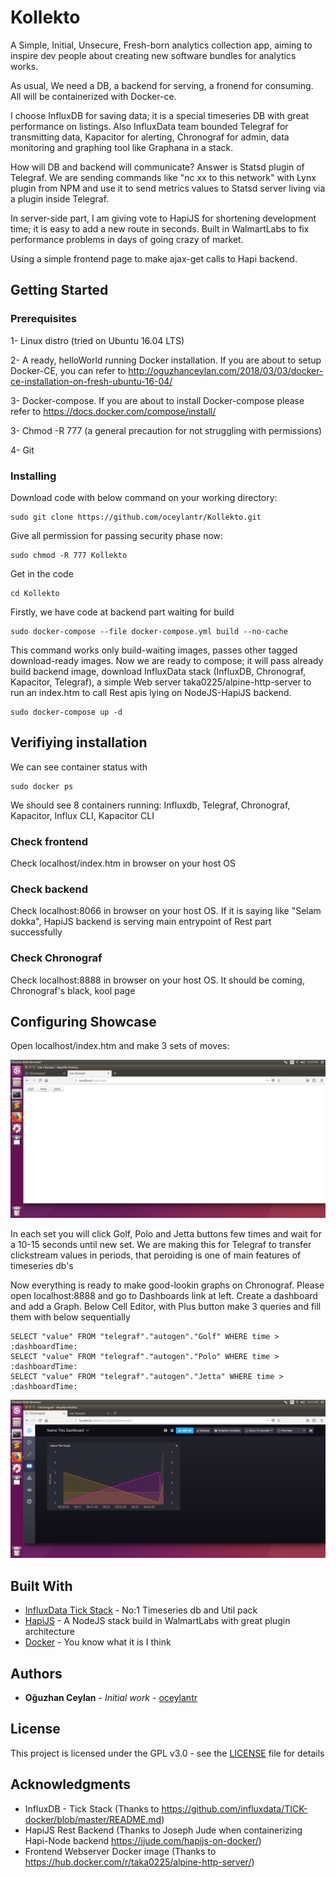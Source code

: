 # Kollekto

A Simple, Initial, Unsecure, Fresh-born analytics collection app, aiming to inspire dev people about creating new software bundles for analytics works. 

As usual, We need a DB, a backend for serving, a fronend for consuming. All will be containerized with Docker-ce.

I choose InfluxDB for saving data; it is a special timeseries DB with great performance on listings. Also InfluxData team bounded Telegraf for transmitting data, Kapacitor for alerting, Chronograf for admin, data monitoring and graphing tool like Graphana in a stack.

How will DB and backend will communicate? Answer is Statsd plugin of Telegraf. We are sending commands like "nc xx to this network" with Lynx plugin from NPM and use it to send metrics values to Statsd server living via a plugin inside Telegraf.

In server-side part, I am giving vote to HapiJS for shortening development time; it is easy to add a new route in seconds. Built in WalmartLabs to fix performance problems in days of going crazy of market.

Using a simple frontend page to make ajax-get calls to Hapi backend.


## Getting Started

### Prerequisites

1-  Linux distro (tried on Ubuntu 16.04 LTS)

2-  A ready, helloWorld running Docker installation. If you are about to setup Docker-CE, you can refer to http://oguzhanceylan.com/2018/03/03/docker-ce-installation-on-fresh-ubuntu-16-04/

3- Docker-compose. If you are about to install Docker-compose please refer to https://docs.docker.com/compose/install/

3- Chmod -R 777 (a general precaution for not struggling with permissions)

4- Git

### Installing

Download code with below command on your working directory:

```
sudo git clone https://github.com/oceylantr/Kollekto.git
```

Give all permission for passing security phase now:

```
sudo chmod -R 777 Kollekto
```

Get in the code 

```
cd Kollekto
```

Firstly, we have code at backend part waiting for build

```
sudo docker-compose --file docker-compose.yml build --no-cache
```

This command works only build-waiting images, passes other tagged download-ready images. Now we are ready to compose; it will pass already build backend image, download InfluxData stack (InfluxDB, Chronograf, Kapacitor, Telegraf), a simple Web server taka0225/alpine-http-server to run an index.htm to call Rest apis lying on NodeJS-HapiJS backend. 

```
sudo docker-compose up -d
```

## Verifiying installation

We can see container status with 

```
sudo docker ps
```

We should see 8 containers running: Influxdb, Telegraf, Chronograf, Kapacitor, Influx CLI, Kapacitor CLI

### Check frontend

Check localhost/index.htm in browser on your host OS

### Check backend

Check localhost:8066 in browser on your host OS. If it is saying like "Selam dokka", HapiJS backend is serving main entrypoint of Rest part successfully

### Check Chronograf

Check localhost:8888 in browser on your host OS. It should be coming, Chronograf's black, kool page

## Configuring Showcase

Open localhost/index.htm and make 3 sets of moves:

![alt text](client.png)

In each set you will click Golf, Polo and Jetta buttons few times and wait for a 10-15 seconds until new set. We are making this for Telegraf to transfer clickstream values in periods, that peroiding is one of main features of timeseries db's

Now everything is ready to make good-lookin graphs on Chronograf. Please open localhost:8888 and go to Dashboards link at left. Create a dashboard and add a Graph. Below Cell Editor, with Plus button make 3 queries and fill them with below sequentially

```
SELECT "value" FROM "telegraf"."autogen"."Golf" WHERE time > :dashboardTime:
SELECT "value" FROM "telegraf"."autogen"."Polo" WHERE time > :dashboardTime:
SELECT "value" FROM "telegraf"."autogen"."Jetta" WHERE time > :dashboardTime:
```

![alt text](result.png)

## Built With

* [InfluxData Tick Stack](https://www.influxdata.com/time-series-platform/) - No:1 Timeseries db and Util pack
* [HapiJS](https://hapijs.com/) - A NodeJS stack build in WalmartLabs with great plugin architecture
* [Docker](https://www.docker.com/) - You know what it is I think

## Authors

* **Oğuzhan Ceylan** - *Initial work* - [oceylantr](https://github.com/oceylantr)

## License

This project is licensed under the GPL v3.0 - see the [LICENSE](LICENSE) file for details

## Acknowledgments

* InfluxDB - Tick Stack (Thanks to https://github.com/influxdata/TICK-docker/blob/master/README.md)
* HapiJS Rest Backend (Thanks to Joseph Jude when containerizing Hapi-Node backend https://jjude.com/hapijs-on-docker/)
* Frontend Webserver Docker image (Thanks to https://hub.docker.com/r/taka0225/alpine-http-server/)
